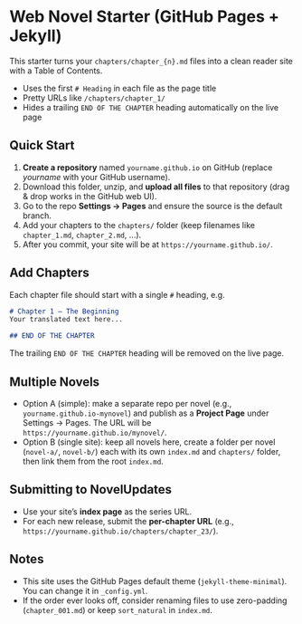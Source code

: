 # Web Novel Starter (GitHub Pages + Jekyll)

This starter turns your `chapters/chapter_{n}.md` files into a clean reader site with a Table of Contents.
- Uses the first `# Heading` in each file as the page title
- Pretty URLs like `/chapters/chapter_1/`
- Hides a trailing `END OF THE CHAPTER` heading automatically on the live page

## Quick Start

1. **Create a repository** named `yourname.github.io` on GitHub (replace *yourname* with your GitHub username).
2. Download this folder, unzip, and **upload all files** to that repository (drag & drop works in the GitHub web UI).
3. Go to the repo **Settings → Pages** and ensure the source is the default branch.
4. Add your chapters to the `chapters/` folder (keep filenames like `chapter_1.md`, `chapter_2.md`, ...).
5. After you commit, your site will be at `https://yourname.github.io/`.

## Add Chapters

Each chapter file should start with a single `#` heading, e.g.

```md
# Chapter 1 — The Beginning
Your translated text here...

## END OF THE CHAPTER
```

The trailing `END OF THE CHAPTER` heading will be removed on the live page.

## Multiple Novels

- Option A (simple): make a separate repo per novel (e.g., `yourname.github.io-mynovel`) and publish as a **Project Page** under Settings → Pages. The URL will be `https://yourname.github.io/mynovel/`.
- Option B (single site): keep all novels here, create a folder per novel (`novel-a/`, `novel-b/`) each with its own `index.md` and `chapters/` folder, then link them from the root `index.md`.

## Submitting to NovelUpdates

- Use your site’s **index page** as the series URL.
- For each new release, submit the **per-chapter URL** (e.g., `https://yourname.github.io/chapters/chapter_23/`).

## Notes

- This site uses the GitHub Pages default theme (`jekyll-theme-minimal`). You can change it in `_config.yml`.
- If the order ever looks off, consider renaming files to use zero-padding (`chapter_001.md`) or keep `sort_natural` in `index.md`.
